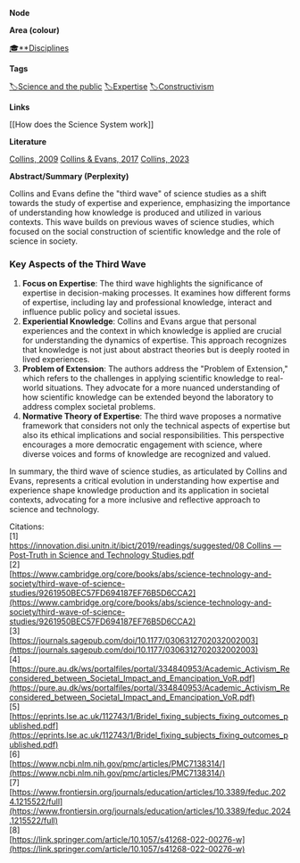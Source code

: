 **Node**

**Area (colour)**

[🎓**Disciplines](https://lean-sphynx-49b.notion.site/Disciplines-72ba770b397c4f34aed13a10d8d0cc3e?pvs=21)
 

**Tags**

[🏷️Science and the public](https://lean-sphynx-49b.notion.site/Science-and-the-public-0e97862561e84379a6fa9cf93b90ab2b?pvs=21) [🏷️Expertise](https://lean-sphynx-49b.notion.site/Expertise-ede1853057274e1b81d6516e2639ce23?pvs=21) [🏷️Constructivism](https://lean-sphynx-49b.notion.site/Constructivism-95adbc987e1949219fba879ca6814a55?pvs=21)

**Links**

[[How does the Science System work]]

**Literature**

[Collins, 2009](https://lean-sphynx-49b.notion.site/Collins-2009-bfe2475dcf1d44d38af0a1c88cd810a3?pvs=21) [Collins & Evans, 2017](https://lean-sphynx-49b.notion.site/Collins-Evans-2017-9ce41ced6dbf4c1c8dc472a5dfa9bdee?pvs=21) [Collins, 2023](https://lean-sphynx-49b.notion.site/Collins-2023-c9c261c8c23349c89e8363bd552564a3?pvs=21)

**Abstract/Summary (Perplexity)**

Collins and Evans define the "third wave" of science studies as a shift towards the study of expertise and experience, emphasizing the importance of understanding how knowledge is produced and utilized in various contexts. This wave builds on previous waves of science studies, which focused on the social construction of scientific knowledge and the role of science in society.

### Key Aspects of the Third Wave

1. **Focus on Expertise**: The third wave highlights the significance of expertise in decision-making processes. It examines how different forms of expertise, including lay and professional knowledge, interact and influence public policy and societal issues.
2. **Experiential Knowledge**: Collins and Evans argue that personal experiences and the context in which knowledge is applied are crucial for understanding the dynamics of expertise. This approach recognizes that knowledge is not just about abstract theories but is deeply rooted in lived experiences.
3. **Problem of Extension**: The authors address the "Problem of Extension," which refers to the challenges in applying scientific knowledge to real-world situations. They advocate for a more nuanced understanding of how scientific knowledge can be extended beyond the laboratory to address complex societal problems.
4. **Normative Theory of Expertise**: The third wave proposes a normative framework that considers not only the technical aspects of expertise but also its ethical implications and social responsibilities. This perspective encourages a more democratic engagement with science, where diverse voices and forms of knowledge are recognized and valued.

In summary, the third wave of science studies, as articulated by Collins and Evans, represents a critical evolution in understanding how expertise and experience shape knowledge production and its application in societal contexts, advocating for a more inclusive and reflective approach to science and technology.

Citations:  
[1]  
[https://innovation.disi.unitn.it/ibict/2019/readings/suggested/08 Collins — Post-Truth in Science and Technology Studies.pdf](https://innovation.disi.unitn.it/ibict/2019/readings/suggested/08%20Collins%20%E2%80%94%20Post-Truth%20in%20Science%20and%20Technology%20Studies.pdf)  
[2]  
[https://www.cambridge.org/core/books/abs/science-technology-and-society/third-wave-of-science-studies/9261950BEC57FD694187EF76B5D6CCA2](https://www.cambridge.org/core/books/abs/science-technology-and-society/third-wave-of-science-studies/9261950BEC57FD694187EF76B5D6CCA2)  
[3]  
[https://journals.sagepub.com/doi/10.1177/0306312702032002003](https://journals.sagepub.com/doi/10.1177/0306312702032002003)  
[4]  
[https://pure.au.dk/ws/portalfiles/portal/334840953/Academic_Activism_Reconsidered_between_Societal_Impact_and_Emancipation_VoR.pdf](https://pure.au.dk/ws/portalfiles/portal/334840953/Academic_Activism_Reconsidered_between_Societal_Impact_and_Emancipation_VoR.pdf)  
[5]  
[https://eprints.lse.ac.uk/112743/1/Bridel_fixing_subjects_fixing_outcomes_published.pdf](https://eprints.lse.ac.uk/112743/1/Bridel_fixing_subjects_fixing_outcomes_published.pdf)  
[6]  
[https://www.ncbi.nlm.nih.gov/pmc/articles/PMC7138314/](https://www.ncbi.nlm.nih.gov/pmc/articles/PMC7138314/)  
[7]  
[https://www.frontiersin.org/journals/education/articles/10.3389/feduc.2024.1215522/full](https://www.frontiersin.org/journals/education/articles/10.3389/feduc.2024.1215522/full)  
[8]  
[https://link.springer.com/article/10.1057/s41268-022-00276-w](https://link.springer.com/article/10.1057/s41268-022-00276-w)